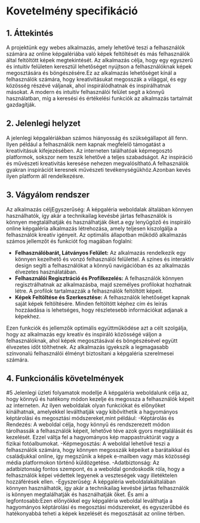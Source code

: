 # Kovetelmény specifikáció
## 1. Áttekintés
A projektünk egy webes alkalmazás, amely lehetővé teszi a felhasználók számára az online képgalériába való képek feltöltését és más felhasználók által feltöltött képek megtekintését. Az alkalmazás célja, hogy egy egyszerű és intuitív felületen keresztül lehetőséget nyújtson a felhasználóknak képek megosztására és böngészésére.Ez az alkalmazás lehetőséget kínál a felhasználók számára, hogy kreativitásukat megosszák a világgal, és egy közösség részévé váljanak, ahol inspirálódhatnak és inspirálhatnak másokat. A modern és intuitív felhasználói felület segít a könnyű használatban, míg a keresési és értékelési funkciók az alkalmazás tartalmát gazdagítják.
## 2. Jelenlegi helyzet
A jelenlegi képgalériákban számos hiányosság és szükségállapot áll fenn. Ilyen például a felhasználók nem kapnak megfelelő támogatást a kreatívitásuk kifejezésében. Az interneten találhatóak képmegosztó platformok, sokszor nem teszik lehetővé a teljes szabadságot. Az inspiráció és művészeti kreativitás keresése nehezen megvalósítható.A felhasználók gyakran inspirációt keresnek művészeti tevékenységükhöz.Azonban kevés ilyen platform áll rendelkezésre.
## 3. Vágyálom rendszer
Az alkalmazás céljEgyszerűség: A képgaléria weboldalak általában könnyen használhatók, így akár a technikailag kevésbé jártas felhasználók is könnyen megtalálhatják és használhatják őket.a egy lenyűgöző és inspiráló online képgaléria alkalmazás létrehozása, amely teljesen kiszolgálja a felhasználók kreatív igényeit. Az optimális állapotban működő alkalmazás számos jellemzőt és funkciót fog magában foglalni:
- **Felhasználóbarát, Látványos Felület:** Az alkalmazás rendelkezik egy könnyen kezelhető és vonzó felhasználói felülettel. A színes és interaktív design segíti a felhasználókat a könnyű navigációban és az alkalmazás élvezetes használatában.
- **Felhasználói Regisztráció és Profilkezelés:** A felhasználók könnyen regisztrálhatnak az alkalmazásba, majd személyes profilokat hozhatnak létre. A profilok tartalmazzák a felhasználók feltöltött képeit.
- **Képek Feltöltése és Szerkesztése:** A felhasználók lehetőséget kapnak saját képek feltöltésére. Minden feltöltött képhez cím és leírás hozzáadása is lehetséges, hogy részletesebb információkat adjanak a képekhez.

Ezen funkciók és jellemzők optimális együttműködése azt a célt szolgálja, hogy az alkalmazás egy kreatív és inspiráló közösségé váljon a felhasználóknak, ahol képek megosztásával és böngészésével együtt élvezetes időt tölthetnek. Az alkalmazás igyekszik a legmagasabb színvonalú felhasználói élményt biztosítani a képgaléria szerelmesei számára.
## 4. Funkcionális követelmények


#5 Jelenlegi üzleti folyamatok modellje
A képgaléria weboldalunk célja az, hogy könnyű és hatékony módon kezelje és megossza a felhasználók képeit az interneten. Az ilyen weboldalak olyan funkciókat és előnyöket kínálhatnak, amelyekkel leválthatják vagy kibővíthetik a hagyományos képtárolási és megosztási módszereket,mint például:
-Képtárolás és Rendezés: A weboldal célja, hogy könnyű és rendszerezett módon tárolhassák a felhasználók képeit, lehetővé téve azok gyors megtalálását és kezelését. Ezzel váltja fel a hagyományos kép mappastruktúrát vagy a fizikai fotóalbumokat.
-Képmegosztás: A weboldal lehetővé teszi a felhasználók számára, hogy könnyen megosszák képeiket a barátaikkal és családjukkal online, így megszűnik a képek e-mailben vagy más közösségi média platformokon történő küldözgetése.
-Adatbiztonság: Az adatbiztonság fontos szempont, és a weboldal gondoskodik róla, hogy a felhasználók képei védettek legyenek a veszteségek vagy illetéktelen hozzáférések ellen.
-Egyszerűség: A képgaléria weboldalakáltalában könnyen használhatók, így akár a technikailag kevésbé jártas felhasználók is könnyen megtalálhatják és használhatják őket.
És ami a legfontosabb:Ezen előnyökkel egy képgaléria weboldal leválthatja a hagyományos képtárolási és megosztási módszereket, és egyszerűbbé és hatékonyabbá teheti a képek kezelését és megosztását az online térben.

